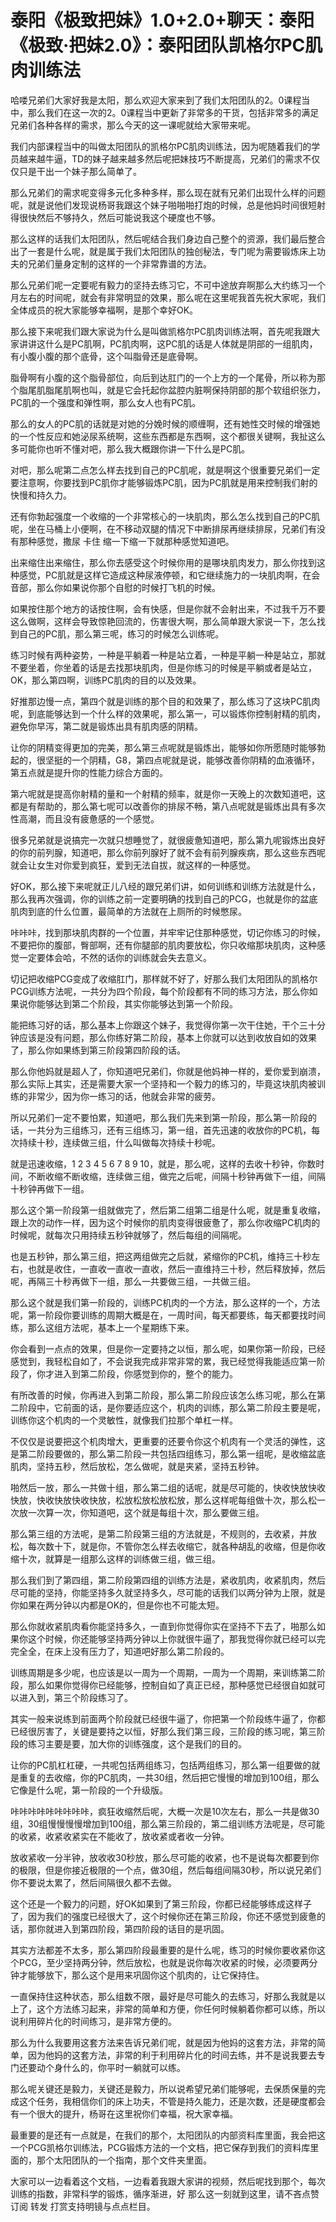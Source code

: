# 泰阳《极致把妹》1.0+2.0+聊天：泰阳《极致·把妹2.0》：泰阳团队凯格尔PC肌肉训练法

哈喽兄弟们大家好我是太阳，那么欢迎大家来到了我们太阳团队的2。0课程当中，那么我们在这一次的2。0课程当中更新了非常多的干货，包括非常多的满足兄弟们各种各样的需求，那么今天的这一课呢就给大家带来呢。

我们内部课程当中的叫做太阳团队的凯格尔PC肌肉训练法，因为呢随着我们的学员越来越牛逼，TD的妹子越来越多然后呢把妹技巧不断提高，兄弟们的需求不仅仅只是干出一个妹子那么简单了。

那么兄弟们的需求呢变得多元化多种多样，那么现在就有兄弟们出现什么样的问题呢，就是说他们发现说杨哥我跟这个妹子啪啪啪打炮的时候，总是他妈时间很短射得很快然后不够持久，然后可能说我这个硬度也不够。

那么这样的话我们太阳团队，然后呢结合我们身边自己整个的资源，我们最后整合出了一套是什么呢，就是属于我们太阳团队的独创秘法，专门呢为需要锻炼床上功夫的兄弟们量身定制的这样的一个非常靠谱的方法。

那么兄弟们呢一定要呢有毅力的坚持去练习它，不可中途放弃啊那么大约练习一个月左右的时间呢，就会有非常明显的效果，那么呢在这里呢我首先祝大家呢，我们全体成员的祝大家能够幸福啊，是那个幸好OK。

那么接下来呢我们跟大家说为什么是叫做凯格尔PC肌肉训练法啊，首先呢我跟大家讲讲这什么是PC肌啊，PC肌肉啊，这PC肌的话是人体就是阴部的一组肌肉，有小腹小腹的那个底骨，这个叫脂骨还是底骨啊。

脂骨啊有小腹的这个脂骨部位，向后到达肛门的一个上方的一个尾骨，所以称为那个脂尾肌脂尾肌啊也叫，就是它会托起你盆腔内脏啊保持阴部的那个软组织张力，PC肌的一个强度和弹性啊，那么女人也有PC肌。

那么的女人的PC肌的话就是对她的分娩时候的顺缠啊，还有她性交时候的增强她的一个性反应和她泌尿系统啊，这些东西都是东西啊，这个都很关键啊，我扯这么多可能你也听不懂对吧，那么我大概跟你讲一下什么是PC肌。

对吧，那么呢第二点怎么样去找到自己的PC肌呢，就是啊这个很重要兄弟们一定要注意啊，你要找到PC肌你才能够锻炼PC肌，因为PC肌就是用来控制我们射的快慢和持久力。

还有你勃起强度一个收缩的一个非常核心的一块肌肉，那么怎么找到自己的PC肌呢，坐在马桶上小便啊，在不移动双腿的情况下中断排尿再继续排尿，兄弟们有没有那种感觉，撒尿 卡住 缩一下缩一下就那种感觉知道吧。

出来缩住出来缩住，那么你去感受这个时候你用的是哪块肌肉发力，那么你找到这种感觉，PC肌就是这样它造成这种尿液停顿，和它继续施力的一块肌肉啊，在会音部，那么你如果说你那个自慰的时候打飞机的时候。

如果按住那个地方的话按住啊，会有快感，但是你就不会射出来，不过我千万不要这么做啊，这样会导致惊艳回流的，伤害很大啊，那么简单跟大家说一下，怎么找到自己的PC肌，那么第三呢，练习的时候怎么训练呢。

练习时候有两种姿势，一种是平躺着一种是站立着，一种是平躺一种是站立，那就不要坐着，你坐着的话是去找那块肌肉，但是你练习的时候是平躺或者是站立，OK，那么第四啊，训练PC肌肉的目的以及效果。

好推那边慢一点，第四个就是训练的那个目的和效果了，那么练习了这块PC肌肉呢，到底能够达到一个什么样的效果呢，那么第一，可以锻炼你控制射精的肌肉，避免你早泻，第二就是锻炼出具有肌肉感的阴精。

让你的阴精变得更加的完美，那么第三点呢就是锻炼出，能够如你所愿随时能够勃起的，很坚挺的一个阴精，G8，第四点呢就是说，能够改善你阴精的血液循环，第五点就是提升你的性能力综合方面的。

第六呢就是提高你射精的量和一个射精的频率，就是你一天晚上的次数知道吧，这都是有帮助的，那么第七呢可以改善你的排尿不畅，第八点呢就是锻炼出具有多次性高潮，而且没有疲惫感的一个感觉。

很多兄弟就是说搞完一次就只想睡觉了，就很疲惫知道吧，那么第九呢锻炼出良好的你的前列腺，知道吧，那么你前列腺好了就不会有前列腺疾病，那么这些东西呢就会让女生对你爱到疯狂，爱到无法自拔，就这样的一种感觉。

好OK，那么接下来呢就正儿八经的跟兄弟们讲，如何训练和训练方法就是什么，那么我再次强调，你的训练之前一定要明确的找到自己的PCG，也就是你的盆底肌肉到底的什么位置，最简单的方法就在上厕所的时候憋尿。

咔咔咔，找到那块肌肉群的一个位置，并牢牢记住那种感觉，切记你练习的时候，不要把你的腹部，臀部啊，还有你腿部的肌肉要放松，你只收缩那块肌肉，这种感觉一定要体会哈，不然的话你的训练就会失去意义。

切记把收缩PCG变成了收缩肛门，那样就不好了，好那么我们太阳团队的凯格尔PCG训练方法呢，一共分为四个阶段，每个阶段都有不同的练习方法，那么你如果说你能够达到第二个阶段，其实你能够达到第一个阶段。

能把练习好的话，那么基本上你跟这个妹子，我觉得你第一次干住她，干个三十分钟应该是没有问题，那么你练好第二阶段，基本上你就可以达到收放自如的效果了，那么你如果练到第三阶段第四阶段的话。

那么你他妈就是超人了，你知道吧兄弟们，你就是他妈神一样的，爱你爱到崩溃，那么实际上其实，还是需要大家一个坚持和一个毅力的练习的，毕竟这块肌肉被训练的非常少，因为你一练习的话，他就会非常的疲劳。

所以兄弟们一定不要怕累，知道吧，那么我们先来到第一阶段，那么第一阶段的话，一共分为三组练习，还有三组练习，第一组，首先迅速的收放你的PC机，每次持续十秒，连续做三组，什么叫做每次持续十秒呢。

就是迅速收缩，1 2 3 4 5 6 7 8 9 10，就是，那么呢，这样的去收十秒钟，你数时间，不断收缩不断收缩，连续做三组，做完之后呢，间隔十秒钟再做下一组，间隔十秒钟再做下一组。

那么这个第一阶段第一组就做完了，然后第二组第二组是什么呢，就是重复收缩，跟上次的动作一样，因为这个时候你的肌肉变得很疲惫了，那么你收缩PC机肉的时候呢，就每次只用持续五秒钟就够了，然后每组的间隔呢。

也是五秒钟，那么第三组，把这两组做完之后就，紧缩你的PC机，维持三十秒左右，也就是收住，一直收一直收一直收，然后一直维持三十秒，然后释放掉，然后呢，再隔三十秒再做下一组，那么一共要做三组，一共做三组。

那么这个就是我们第一阶段的，训练PC机肉的一个方法，那么这样的一个，方法呢，第一阶段你要训练的周期大概是在，一周时间，每天都要练，每天都要找时间练，那么这组方法呢，基本上一个星期练下来。

你会看到一点点的效果，但是你一定要持之以恒，那么呢，如果你第一阶段，已经感觉到，我轻松自如了，不会说我完成非常非常的累，我已经觉得我能适应第一阶段了，你才进入到第二阶段，你感觉到你的，整个的能力。

有所改善的时候，你再进入到第二阶段，那么第二阶段应该怎么练习呢，那么在第二阶段中，它前面的话，是你要适应这个，机肉的训练，那么第二阶段主要是呢，训练你这个机肉的一个灵敏性，就像我们拉那个单杠一样。

不仅仅是说要把这个机肉增大，更重要的还要令你这个机肉有一个灵活的弹性，这是第二阶段要做的，那么第二阶段一共包括四组练习，那么第一组呢，是收缩盆底肌肉，坚持五秒，然后放松，怎么做呢，就是夹紧，坚持五秒钟。

啪然后一放，那么一共做十组，那么第二组的话呢，就是尽可能的，快收快放快收快放，快收快放快收快放，松放松放松放松放，那么这样呢每组做十次，那么松一次放一次算一次，你知道吧，这个就是每组十次，那么要做三组。

那么第三组的方法呢，是第二阶段第三组的方法就是，不规则的，去收紧，并放松，每次数十下，就是你，不管你怎么样去收缩它，就各种胡乱的收缩，但是你收缩十次，就算是一组那么这样的训练做三组，做三组。

那么我们到了第四组，第二阶段第四组的训练方法是，紧收肌肉，收紧肌肉，然后尽可能的坚持，你能坚持多久就坚持多久，尽可能的话我们以两分钟为上限，就是你如果在两分钟以内都是OK的，但是你也不可能太短。

那么你就收紧肌肉看你能坚持多久，一直到你觉得你实在坚持不下去了，啪那么如果你这个时候，你还能够坚持两分钟以上你就很牛逼了，那我觉得你就已经可以完完全全，在床上没有压力了，知道吧好那么第二阶段的。

训练周期是多少呢，也应该是以一周为一个周期，一周为一个周期，来训练第二阶段，那么如果你觉得你已经能够，控制自如了真正已经，那种感觉已经很自如就可以进入到，第三个阶段练习了。

其实一般来说练到前面两个阶段就已经很牛逼了，你把第一个阶段练牛逼了，你都已经很厉害了，关键是要持之以恒，好那么我们第三段，三阶段的练习呢，第三阶段的练习主要是要，加大你的训练强度，这个是我们的目的。

让你的PC肌杠杠硬，一共呢包括两组练习，包括两组练习，那么第一组要做的就是重复的去收缩，你的PC肌肉，一共30组，然后把它慢慢的增加到100组，那么它像是什么呢，第一阶段的一个升级版。

咔咔咔咔咔咔咔咔咔，疯狂收缩然后呢，大概一次是10次左右，那么一共是做30组，30组慢慢慢慢增加到100组，那么第三阶段的，第二组训练方法呢是，尽可能的收紧，收紧收紧实在不能收了，放收紧或者收一分钟。

放收紧收一分半钟，放收收30秒放，那么尽可能的收紧，也不是说每次都要到你的极限，但是你接近极限的一个点，做30组，然后每组间隔30秒，所以说兄弟们你不要说太累了，然后间隔很久都不去做。

这个还是一个毅力的问题，好OK如果到了第三阶段，你都已经能够练成这样子了，因为我们的强度已经很大了，这个时候你还在第三阶段，你还不感觉到疲惫的话，那你就进入到第四阶段，第四阶段的话目的是巩固。

其实方法都差不太多，那么第四阶段最重要的是什么呢，练习的时候你要收紧你这个PCG，至少坚持两分钟，然后放松，也就是说你每次收紧的时候，必须要两分钟才能够放下，那么这个是用来巩固你这个肌肉的，让它保持住。

一直保持住这种状态，那么组数不限，最好是尽可能久的去练习，好那么我就是以上了，这个方法练习起来，非常的简单和方便，你任何时候躺着你都可以练，所以说利用碎片化的时间练习，是非常方便的。

那么为什么我要用这套方法来告诉兄弟们呢，就是因为他妈的这套方法，非常的简单，因为他妈的这套方法，非常的利于利用碎片化的时间去练，并不是说我要去专门还要动个身什么的，你平时一躺就可以练。

那么呢关键还是毅力，关键还是毅力，所以说希望兄弟们能够呢，去保质保量的完成这个任务，我相信你们的床上功夫，不管是持久能力，还是次数，还是硬度都会有一个很大的提升，杨哥在这里祝你们幸福，祝大家幸福。

最重要的是还有一点就是，在我们的那个，太阳团队的内部资料库里面，我会把这一个PCG凯格尔训练法，PCG锻炼方法的一个文档，把它保存到我们的资料库里面的，那个太阳团队的一个指南，那个文件夹里面。

大家可以一边看着这个文档，一边看着我跟大家讲的视频，然后呢找到那个，每次训练的指数，非常科学的锻炼，循序渐进，好 那么这一刻就到这里，请不吝点赞 订阅 转发 打赏支持明镜与点点栏目。


